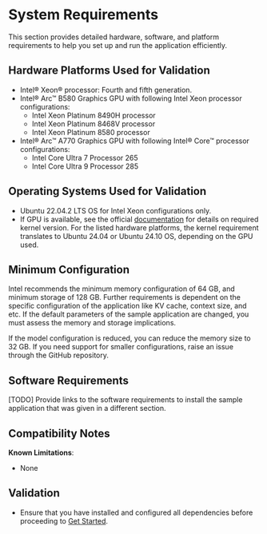 # System Requirements
This section provides detailed hardware, software, and platform requirements to help you set up and run the application efficiently.


## Hardware Platforms Used for Validation
- Intel® Xeon® processor: Fourth and fifth generation.
- Intel® Arc™ B580 Graphics GPU with following Intel Xeon processor configurations:
    - Intel Xeon Platinum 8490H processor
    - Intel Xeon Platinum 8468V processor
    - Intel Xeon Platinum 8580 processor
- Intel® Arc™ A770 Graphics GPU with following Intel® Core™ processor configurations:
    - Intel Core Ultra 7 Processor 265
    - Intel Core Ultra 9 Processor 285

## Operating Systems Used for Validation
- Ubuntu 22.04.2 LTS OS for Intel Xeon configurations only.
- If GPU is available, see the official [documentation](https://dgpu-docs.intel.com/devices/hardware-table.html) for details on required kernel version. For the listed hardware platforms, the kernel requirement translates to Ubuntu 24.04 or Ubuntu 24.10 OS, depending on the GPU used.

## Minimum Configuration
Intel recommends the minimum memory configuration of 64 GB, and minimum storage of 128 GB. Further requirements is dependent on the specific configuration of the application like KV cache, context size, and etc. If the default parameters of the sample application are changed, you must assess the memory and storage implications.

If the model configuration is reduced, you can reduce the memory size to 32 GB. If you need support for smaller configurations, raise an issue through the GitHub repository.

## Software Requirements

[TODO] Provide links to the software requirements to install the sample application that was given in a different section.

## Compatibility Notes

**Known Limitations**:
- None


## Validation
- Ensure that you have installed and configured all dependencies before proceeding to [Get Started](./get-started.md).
